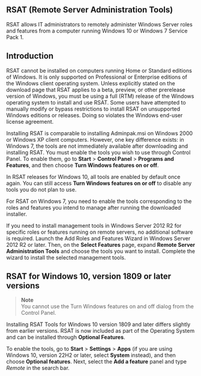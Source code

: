 ## RSAT (Remote Server Administration Tools)

RSAT allows IT administrators to remotely administer Windows Server roles and features from a computer running Windows 10 or Windows 7 Service Pack 1.

## Introduction
RSAT cannot be installed on computers running Home or Standard editions of Windows. It is only supported on Professional or Enterprise editions of the Windows client operating system. Unless explicitly stated on the download page that RSAT applies to a beta, preview, or other prerelease version of Windows, you must be using a full (RTM) release of the Windows operating system to install and use RSAT. Some users have attempted to manually modify or bypass restrictions to install RSAT on unsupported Windows editions or releases. Doing so violates the Windows end-user license agreement.

Installing RSAT is comparable to installing Adminpak.msi on Windows 2000 or Windows XP client computers. However, one key difference exists: in Windows 7, the tools are not immediately available after downloading and installing RSAT. You must enable the tools you wish to use through Control Panel. To enable them, go to **Start** > **Control Panel** > **Programs and Features**, and then choose **Turn Windows features on or off**.

In RSAT releases for Windows 10, all tools are enabled by default once again. You can still access **Turn Windows features on or off** to disable any tools you do not plan to use.

For RSAT on Windows 7, you need to enable the tools corresponding to the roles and features you intend to manage after running the downloaded installer.

If you need to install management tools in Windows Server 2012 R2 for specific roles or features running on remote servers, no additional software is required. Launch the Add Roles and Features Wizard in Windows Server 2012 R2 or later. Then, on the **Select Features** page, expand **Remote Server Administration Tools** and choose the tools you want to install. Complete the wizard to install the selected management tools.

## RSAT for Windows 10, version 1809 or later versions

> **Note**  
> You cannot use the Turn Windows features on and off dialog from the Control Panel.

Installing RSAT Tools for Windows 10 version 1809 and later differs slightly from earlier versions. RSAT is now included as part of the Operating System and can be installed through **Optional Features**.

To enable the tools, go to **Start** > **Settings** > **Apps** (if you are using Windows 10, version 22H2 or later, select **System** instead), and then choose **Optional features**. Next, select the **Add a feature** panel and type *Remote* in the search bar.
